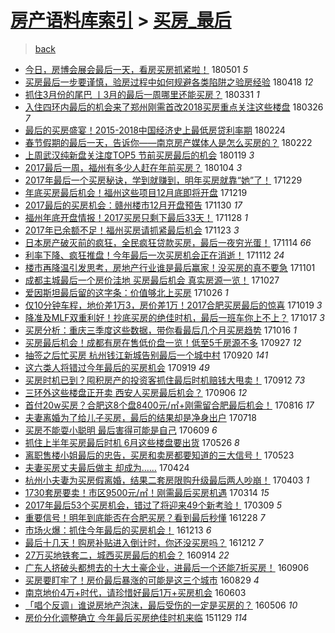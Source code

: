 [房产语料库索引](../../README.md)  > [买房_最后](买房_最后.md)
====
> [back](../README.md)

- [今日，房博会展会最后一天，看房买房抓紧啦！](http://jkwz.applinzi.com/ittc/7098072485084005383.html#%E4%BB%8A%E6%97%A5%EF%BC%8C%E6%88%BF%E5%8D%9A%E4%BC%9A%E5%B1%95%E4%BC%9A%E6%9C%80%E5%90%8E%E4%B8%80%E5%A4%A9%EF%BC%8C%E7%9C%8B%E6%88%BF%E4%B9%B0%E6%88%BF%E6%8A%93%E7%B4%A7%E5%95%A6%EF%BC%81) 180501 *5* 
- [买房最后一步要谨慎，验房过程中如何规避各类陷阱之验房经验](http://jkwz.applinzi.com/ittc/7093355419210875915.html#%E4%B9%B0%E6%88%BF%E6%9C%80%E5%90%8E%E4%B8%80%E6%AD%A5%E8%A6%81%E8%B0%A8%E6%85%8E%EF%BC%8C%E9%AA%8C%E6%88%BF%E8%BF%87%E7%A8%8B%E4%B8%AD%E5%A6%82%E4%BD%95%E8%A7%84%E9%81%BF%E5%90%84%E7%B1%BB%E9%99%B7%E9%98%B1%E4%B9%8B%E9%AA%8C%E6%88%BF%E7%BB%8F%E9%AA%8C) 180418 *12* 
- [抓住3月份的尾巴 丨3月的最后一周哪里还能买房？](http://jkwz.applinzi.com/ittc/7086583529901392913.html#%E6%8A%93%E4%BD%8F3%E6%9C%88%E4%BB%BD%E7%9A%84%E5%B0%BE%E5%B7%B4+%E4%B8%A83%E6%9C%88%E7%9A%84%E6%9C%80%E5%90%8E%E4%B8%80%E5%91%A8%E5%93%AA%E9%87%8C%E8%BF%98%E8%83%BD%E4%B9%B0%E6%88%BF%EF%BC%9F) 180331 *1* 
- [入住四环内最后的机会来了郑州刚需首改2018买房重点关注这些楼盘](http://jkwz.applinzi.com/ittc/7084743590771426314.html#%E5%85%A5%E4%BD%8F%E5%9B%9B%E7%8E%AF%E5%86%85%E6%9C%80%E5%90%8E%E7%9A%84%E6%9C%BA%E4%BC%9A%E6%9D%A5%E4%BA%86%E9%83%91%E5%B7%9E%E5%88%9A%E9%9C%80%E9%A6%96%E6%94%B92018%E4%B9%B0%E6%88%BF%E9%87%8D%E7%82%B9%E5%85%B3%E6%B3%A8%E8%BF%99%E4%BA%9B%E6%A5%BC%E7%9B%98) 180326 *7* 
- [最后的买房盛宴！2015-2018中国经济史上最低房贷利率期](http://jkwz.applinzi.com/ittc/7073692682067379210.html#%E6%9C%80%E5%90%8E%E7%9A%84%E4%B9%B0%E6%88%BF%E7%9B%9B%E5%AE%B4%EF%BC%812015-2018%E4%B8%AD%E5%9B%BD%E7%BB%8F%E6%B5%8E%E5%8F%B2%E4%B8%8A%E6%9C%80%E4%BD%8E%E6%88%BF%E8%B4%B7%E5%88%A9%E7%8E%87%E6%9C%9F) 180224  
- [春节假期的最后一天，告诉你——南京房产媒体人是怎么买房的？](http://jkwz.applinzi.com/ittc/7072958790888850442.html#%E6%98%A5%E8%8A%82%E5%81%87%E6%9C%9F%E7%9A%84%E6%9C%80%E5%90%8E%E4%B8%80%E5%A4%A9%EF%BC%8C%E5%91%8A%E8%AF%89%E4%BD%A0%E2%80%94%E2%80%94%E5%8D%97%E4%BA%AC%E6%88%BF%E4%BA%A7%E5%AA%92%E4%BD%93%E4%BA%BA%E6%98%AF%E6%80%8E%E4%B9%88%E4%B9%B0%E6%88%BF%E7%9A%84%EF%BC%9F) 180222  
- [上周武汉纯新盘关注度TOP5 节前买房最后的机会](http://jkwz.applinzi.com/ittc/7060217338488423435.html#%E4%B8%8A%E5%91%A8%E6%AD%A6%E6%B1%89%E7%BA%AF%E6%96%B0%E7%9B%98%E5%85%B3%E6%B3%A8%E5%BA%A6TOP5+%E8%8A%82%E5%89%8D%E4%B9%B0%E6%88%BF%E6%9C%80%E5%90%8E%E7%9A%84%E6%9C%BA%E4%BC%9A) 180119 *3* 
- [2017最后一周，福州有多少人赶在年前买房？](http://jkwz.applinzi.com/ittc/7054660064491602954.html#2017%E6%9C%80%E5%90%8E%E4%B8%80%E5%91%A8%EF%BC%8C%E7%A6%8F%E5%B7%9E%E6%9C%89%E5%A4%9A%E5%B0%91%E4%BA%BA%E8%B5%B6%E5%9C%A8%E5%B9%B4%E5%89%8D%E4%B9%B0%E6%88%BF%EF%BC%9F) 180104 *3* 
- [2017年最后一个买房秘诀，学到就赚到，明年买房就靠“她”了！](http://jkwz.applinzi.com/ittc/7052453920809419793.html#2017%E5%B9%B4%E6%9C%80%E5%90%8E%E4%B8%80%E4%B8%AA%E4%B9%B0%E6%88%BF%E7%A7%98%E8%AF%80%EF%BC%8C%E5%AD%A6%E5%88%B0%E5%B0%B1%E8%B5%9A%E5%88%B0%EF%BC%8C%E6%98%8E%E5%B9%B4%E4%B9%B0%E6%88%BF%E5%B0%B1%E9%9D%A0%E2%80%9C%E5%A5%B9%E2%80%9D%E4%BA%86%EF%BC%81) 171229  
- [年底买房最后机会！福州这些项目12月底即将开盘](http://jkwz.applinzi.com/ittc/7048837730501395473.html#%E5%B9%B4%E5%BA%95%E4%B9%B0%E6%88%BF%E6%9C%80%E5%90%8E%E6%9C%BA%E4%BC%9A%EF%BC%81%E7%A6%8F%E5%B7%9E%E8%BF%99%E4%BA%9B%E9%A1%B9%E7%9B%AE12%E6%9C%88%E5%BA%95%E5%8D%B3%E5%B0%86%E5%BC%80%E7%9B%98) 171219  
- [2017最后的买房机会：赣州楼市12月开盘预告](http://jkwz.applinzi.com/ittc/7041766153418966033.html#2017%E6%9C%80%E5%90%8E%E7%9A%84%E4%B9%B0%E6%88%BF%E6%9C%BA%E4%BC%9A%EF%BC%9A%E8%B5%A3%E5%B7%9E%E6%A5%BC%E5%B8%8212%E6%9C%88%E5%BC%80%E7%9B%98%E9%A2%84%E5%91%8A) 171130 *17* 
- [福州年底开盘情报！2017买房只剩下最后33天！](http://jkwz.applinzi.com/ittc/7041023535055635472.html#%E7%A6%8F%E5%B7%9E%E5%B9%B4%E5%BA%95%E5%BC%80%E7%9B%98%E6%83%85%E6%8A%A5%EF%BC%812017%E4%B9%B0%E6%88%BF%E5%8F%AA%E5%89%A9%E4%B8%8B%E6%9C%80%E5%90%8E33%E5%A4%A9%EF%BC%81) 171128 *1* 
- [2017年已余额不足！福州买房请抓紧最后机会](http://jkwz.applinzi.com/ittc/7039052348486321169.html#2017%E5%B9%B4%E5%B7%B2%E4%BD%99%E9%A2%9D%E4%B8%8D%E8%B6%B3%EF%BC%81%E7%A6%8F%E5%B7%9E%E4%B9%B0%E6%88%BF%E8%AF%B7%E6%8A%93%E7%B4%A7%E6%9C%80%E5%90%8E%E6%9C%BA%E4%BC%9A) 171123 *3* 
- [日本房产破灭前的疯狂，全民疯狂贷款买房，最后一夜穷光蛋！](http://jkwz.applinzi.com/ittc/7035751279802975249.html#%E6%97%A5%E6%9C%AC%E6%88%BF%E4%BA%A7%E7%A0%B4%E7%81%AD%E5%89%8D%E7%9A%84%E7%96%AF%E7%8B%82%EF%BC%8C%E5%85%A8%E6%B0%91%E7%96%AF%E7%8B%82%E8%B4%B7%E6%AC%BE%E4%B9%B0%E6%88%BF%EF%BC%8C%E6%9C%80%E5%90%8E%E4%B8%80%E5%A4%9C%E7%A9%B7%E5%85%89%E8%9B%8B%EF%BC%81) 171114 *66* 
- [利率下降、疯狂推盘！今年最后一次买房机会正在消逝！](http://jkwz.applinzi.com/ittc/7035129034059547665.html#%E5%88%A9%E7%8E%87%E4%B8%8B%E9%99%8D%E3%80%81%E7%96%AF%E7%8B%82%E6%8E%A8%E7%9B%98%EF%BC%81%E4%BB%8A%E5%B9%B4%E6%9C%80%E5%90%8E%E4%B8%80%E6%AC%A1%E4%B9%B0%E6%88%BF%E6%9C%BA%E4%BC%9A%E6%AD%A3%E5%9C%A8%E6%B6%88%E9%80%9D%EF%BC%81) 171112 *24* 
- [楼市再降温引发思考，房地产行业谁是最后赢家！没买房的真不要急](http://jkwz.applinzi.com/ittc/7031091197957899280.html#%E6%A5%BC%E5%B8%82%E5%86%8D%E9%99%8D%E6%B8%A9%E5%BC%95%E5%8F%91%E6%80%9D%E8%80%83%EF%BC%8C%E6%88%BF%E5%9C%B0%E4%BA%A7%E8%A1%8C%E4%B8%9A%E8%B0%81%E6%98%AF%E6%9C%80%E5%90%8E%E8%B5%A2%E5%AE%B6%EF%BC%81%E6%B2%A1%E4%B9%B0%E6%88%BF%E7%9A%84%E7%9C%9F%E4%B8%8D%E8%A6%81%E6%80%A5) 171101  
- [成都主城最后一个房价洼地 买房最后机会 真实房源一览！](http://jkwz.applinzi.com/ittc/7029086085660017681.html#%E6%88%90%E9%83%BD%E4%B8%BB%E5%9F%8E%E6%9C%80%E5%90%8E%E4%B8%80%E4%B8%AA%E6%88%BF%E4%BB%B7%E6%B4%BC%E5%9C%B0+%E4%B9%B0%E6%88%BF%E6%9C%80%E5%90%8E%E6%9C%BA%E4%BC%9A+%E7%9C%9F%E5%AE%9E%E6%88%BF%E6%BA%90%E4%B8%80%E8%A7%88%EF%BC%81) 171027  
- [爱因斯坦最后留的这字条：价值够北上买房](http://jkwz.applinzi.com/ittc/7028721779495928848.html#%E7%88%B1%E5%9B%A0%E6%96%AF%E5%9D%A6%E6%9C%80%E5%90%8E%E7%95%99%E7%9A%84%E8%BF%99%E5%AD%97%E6%9D%A1%EF%BC%9A%E4%BB%B7%E5%80%BC%E5%A4%9F%E5%8C%97%E4%B8%8A%E4%B9%B0%E6%88%BF) 171026 *1* 
- [仅10分钟车程，地价差1万3，房价差1万！2017合肥买房最后的惊喜](http://jkwz.applinzi.com/ittc/7026257150475764752.html#%E4%BB%8510%E5%88%86%E9%92%9F%E8%BD%A6%E7%A8%8B%EF%BC%8C%E5%9C%B0%E4%BB%B7%E5%B7%AE1%E4%B8%873%EF%BC%8C%E6%88%BF%E4%BB%B7%E5%B7%AE1%E4%B8%87%EF%BC%812017%E5%90%88%E8%82%A5%E4%B9%B0%E6%88%BF%E6%9C%80%E5%90%8E%E7%9A%84%E6%83%8A%E5%96%9C) 171019 *3* 
- [降准及MLF双重利好！抄底买房的绝佳时机，最后一班车你上不上？](http://jkwz.applinzi.com/ittc/7025463431732397072.html#%E9%99%8D%E5%87%86%E5%8F%8AMLF%E5%8F%8C%E9%87%8D%E5%88%A9%E5%A5%BD%EF%BC%81%E6%8A%84%E5%BA%95%E4%B9%B0%E6%88%BF%E7%9A%84%E7%BB%9D%E4%BD%B3%E6%97%B6%E6%9C%BA%EF%BC%8C%E6%9C%80%E5%90%8E%E4%B8%80%E7%8F%AD%E8%BD%A6%E4%BD%A0%E4%B8%8A%E4%B8%8D%E4%B8%8A%EF%BC%9F) 171017 *3* 
- [买房分析：重庆三季度这些数据，带你看最后几个月买房趋势](http://jkwz.applinzi.com/ittc/7025066251322393616.html#%E4%B9%B0%E6%88%BF%E5%88%86%E6%9E%90%EF%BC%9A%E9%87%8D%E5%BA%86%E4%B8%89%E5%AD%A3%E5%BA%A6%E8%BF%99%E4%BA%9B%E6%95%B0%E6%8D%AE%EF%BC%8C%E5%B8%A6%E4%BD%A0%E7%9C%8B%E6%9C%80%E5%90%8E%E5%87%A0%E4%B8%AA%E6%9C%88%E4%B9%B0%E6%88%BF%E8%B6%8B%E5%8A%BF) 171016 *1* 
- [买房最后机会！成都有房在售低价盘一览！低至5千房源不多](http://jkwz.applinzi.com/ittc/7017923147486200848.html#%E4%B9%B0%E6%88%BF%E6%9C%80%E5%90%8E%E6%9C%BA%E4%BC%9A%EF%BC%81%E6%88%90%E9%83%BD%E6%9C%89%E6%88%BF%E5%9C%A8%E5%94%AE%E4%BD%8E%E4%BB%B7%E7%9B%98%E4%B8%80%E8%A7%88%EF%BC%81%E4%BD%8E%E8%87%B35%E5%8D%83%E6%88%BF%E6%BA%90%E4%B8%8D%E5%A4%9A) 170927 *12* 
- [抽签之后忙买房 杭州钱江新城告别最后一个城中村](http://jkwz.applinzi.com/ittc/7015458924327863313.html#%E6%8A%BD%E7%AD%BE%E4%B9%8B%E5%90%8E%E5%BF%99%E4%B9%B0%E6%88%BF+%E6%9D%AD%E5%B7%9E%E9%92%B1%E6%B1%9F%E6%96%B0%E5%9F%8E%E5%91%8A%E5%88%AB%E6%9C%80%E5%90%8E%E4%B8%80%E4%B8%AA%E5%9F%8E%E4%B8%AD%E6%9D%91) 170920 *141* 
- [这六类人将错过今年最后的买房机会](http://jkwz.applinzi.com/ittc/7015050609672324112.html#%E8%BF%99%E5%85%AD%E7%B1%BB%E4%BA%BA%E5%B0%86%E9%94%99%E8%BF%87%E4%BB%8A%E5%B9%B4%E6%9C%80%E5%90%8E%E7%9A%84%E4%B9%B0%E6%88%BF%E6%9C%BA%E4%BC%9A) 170919 *49* 
- [买房时机已到？囤积房产的投资客抓住最后时机赔钱大甩卖！](http://jkwz.applinzi.com/ittc/7012388963162260497.html#%E4%B9%B0%E6%88%BF%E6%97%B6%E6%9C%BA%E5%B7%B2%E5%88%B0%EF%BC%9F%E5%9B%A4%E7%A7%AF%E6%88%BF%E4%BA%A7%E7%9A%84%E6%8A%95%E8%B5%84%E5%AE%A2%E6%8A%93%E4%BD%8F%E6%9C%80%E5%90%8E%E6%97%B6%E6%9C%BA%E8%B5%94%E9%92%B1%E5%A4%A7%E7%94%A9%E5%8D%96%EF%BC%81) 170912 *73* 
- [三环外这些楼盘正开卖 西安人买房最后机会？](http://jkwz.applinzi.com/ittc/7009976013805847568.html#%E4%B8%89%E7%8E%AF%E5%A4%96%E8%BF%99%E4%BA%9B%E6%A5%BC%E7%9B%98%E6%AD%A3%E5%BC%80%E5%8D%96+%E8%A5%BF%E5%AE%89%E4%BA%BA%E4%B9%B0%E6%88%BF%E6%9C%80%E5%90%8E%E6%9C%BA%E4%BC%9A%EF%BC%9F) 170906 *12* 
- [首付20w买房？合肥这8个盘8400元/㎡+刚需留合肥最后机会！](http://jkwz.applinzi.com/ittc/7002455006639555600.html#%E9%A6%96%E4%BB%9820w%E4%B9%B0%E6%88%BF%EF%BC%9F%E5%90%88%E8%82%A5%E8%BF%998%E4%B8%AA%E7%9B%988400%E5%85%83%2F%E3%8E%A1%2B%E5%88%9A%E9%9C%80%E7%95%99%E5%90%88%E8%82%A5%E6%9C%80%E5%90%8E%E6%9C%BA%E4%BC%9A%EF%BC%81) 170816 *17* 
- [夫妻离婚为了给儿子买房，最后的结果却是净身出户](http://jkwz.applinzi.com/ittc/6991578807432381457.html#%E5%A4%AB%E5%A6%BB%E7%A6%BB%E5%A9%9A%E4%B8%BA%E4%BA%86%E7%BB%99%E5%84%BF%E5%AD%90%E4%B9%B0%E6%88%BF%EF%BC%8C%E6%9C%80%E5%90%8E%E7%9A%84%E7%BB%93%E6%9E%9C%E5%8D%B4%E6%98%AF%E5%87%80%E8%BA%AB%E5%87%BA%E6%88%B7) 170718  
- [买房不能耍小聪明 最后害得可能是自己](http://jkwz.applinzi.com/ittc/6977318882745254917.html#%E4%B9%B0%E6%88%BF%E4%B8%8D%E8%83%BD%E8%80%8D%E5%B0%8F%E8%81%AA%E6%98%8E+%E6%9C%80%E5%90%8E%E5%AE%B3%E5%BE%97%E5%8F%AF%E8%83%BD%E6%98%AF%E8%87%AA%E5%B7%B1) 170609 *6* 
- [抓住上半年买房最后时机 6月这些楼盘要出货](http://jkwz.applinzi.com/ittc/6971996293260919812.html#%E6%8A%93%E4%BD%8F%E4%B8%8A%E5%8D%8A%E5%B9%B4%E4%B9%B0%E6%88%BF%E6%9C%80%E5%90%8E%E6%97%B6%E6%9C%BA+6%E6%9C%88%E8%BF%99%E4%BA%9B%E6%A5%BC%E7%9B%98%E8%A6%81%E5%87%BA%E8%B4%A7) 170526 *8* 
- [离职售楼小姐最后的忠告，买房和卖房都要知道的三大信号！](http://jkwz.applinzi.com/ittc/6970784449041007620.html#%E7%A6%BB%E8%81%8C%E5%94%AE%E6%A5%BC%E5%B0%8F%E5%A7%90%E6%9C%80%E5%90%8E%E7%9A%84%E5%BF%A0%E5%91%8A%EF%BC%8C%E4%B9%B0%E6%88%BF%E5%92%8C%E5%8D%96%E6%88%BF%E9%83%BD%E8%A6%81%E7%9F%A5%E9%81%93%E7%9A%84%E4%B8%89%E5%A4%A7%E4%BF%A1%E5%8F%B7%EF%BC%81) 170523  
- [夫妻买房丈夫最后做主 却成为……](http://jkwz.applinzi.com/ittc/6960192566728328197.html#%E5%A4%AB%E5%A6%BB%E4%B9%B0%E6%88%BF%E4%B8%88%E5%A4%AB%E6%9C%80%E5%90%8E%E5%81%9A%E4%B8%BB+%E5%8D%B4%E6%88%90%E4%B8%BA%E2%80%A6%E2%80%A6) 170424  
- [杭州小夫妻为买房假离婚，结果二套房限购升级最后两人吵崩！](http://jkwz.applinzi.com/ittc/6952344430806828036.html#%E6%9D%AD%E5%B7%9E%E5%B0%8F%E5%A4%AB%E5%A6%BB%E4%B8%BA%E4%B9%B0%E6%88%BF%E5%81%87%E7%A6%BB%E5%A9%9A%EF%BC%8C%E7%BB%93%E6%9E%9C%E4%BA%8C%E5%A5%97%E6%88%BF%E9%99%90%E8%B4%AD%E5%8D%87%E7%BA%A7%E6%9C%80%E5%90%8E%E4%B8%A4%E4%BA%BA%E5%90%B5%E5%B4%A9%EF%BC%81) 170403 *1* 
- [1730套房要卖！市区9500元/㎡！刚需最后买房机遇](http://jkwz.applinzi.com/ittc/6944992918480880645.html#1730%E5%A5%97%E6%88%BF%E8%A6%81%E5%8D%96%EF%BC%81%E5%B8%82%E5%8C%BA9500%E5%85%83%2F%E3%8E%A1%EF%BC%81%E5%88%9A%E9%9C%80%E6%9C%80%E5%90%8E%E4%B9%B0%E6%88%BF%E6%9C%BA%E9%81%87) 170314 *15* 
- [2017年最后53个买房机会，错过了将迎来49个新考验！](http://jkwz.applinzi.com/ittc/6942951808933823492.html#2017%E5%B9%B4%E6%9C%80%E5%90%8E53%E4%B8%AA%E4%B9%B0%E6%88%BF%E6%9C%BA%E4%BC%9A%EF%BC%8C%E9%94%99%E8%BF%87%E4%BA%86%E5%B0%86%E8%BF%8E%E6%9D%A549%E4%B8%AA%E6%96%B0%E8%80%83%E9%AA%8C%EF%BC%81) 170309 *5* 
- [重要信号！明年到底能否在合肥买房？看到最后秒懂](http://jkwz.applinzi.com/ittc/6916598776231101445.html#%E9%87%8D%E8%A6%81%E4%BF%A1%E5%8F%B7%EF%BC%81%E6%98%8E%E5%B9%B4%E5%88%B0%E5%BA%95%E8%83%BD%E5%90%A6%E5%9C%A8%E5%90%88%E8%82%A5%E4%B9%B0%E6%88%BF%EF%BC%9F%E7%9C%8B%E5%88%B0%E6%9C%80%E5%90%8E%E7%A7%92%E6%87%82) 161228 *7* 
- [市场火爆：抓住今年最后的买房机会！](http://jkwz.applinzi.com/ittc/6911104058311312389.html#%E5%B8%82%E5%9C%BA%E7%81%AB%E7%88%86%EF%BC%9A%E6%8A%93%E4%BD%8F%E4%BB%8A%E5%B9%B4%E6%9C%80%E5%90%8E%E7%9A%84%E4%B9%B0%E6%88%BF%E6%9C%BA%E4%BC%9A%EF%BC%81) 161213 *6* 
- [最后十几天！购房补贴进入倒计时，你还没买房吗？](http://jkwz.applinzi.com/ittc/6910767036262515716.html#%E6%9C%80%E5%90%8E%E5%8D%81%E5%87%A0%E5%A4%A9%EF%BC%81%E8%B4%AD%E6%88%BF%E8%A1%A5%E8%B4%B4%E8%BF%9B%E5%85%A5%E5%80%92%E8%AE%A1%E6%97%B6%EF%BC%8C%E4%BD%A0%E8%BF%98%E6%B2%A1%E4%B9%B0%E6%88%BF%E5%90%97%EF%BC%9F) 161212 *7* 
- [27万买地铁套二，城西买房最后的机会？](http://jkwz.applinzi.com/ittc/6877670958118208516.html#27%E4%B8%87%E4%B9%B0%E5%9C%B0%E9%93%81%E5%A5%97%E4%BA%8C%EF%BC%8C%E5%9F%8E%E8%A5%BF%E4%B9%B0%E6%88%BF%E6%9C%80%E5%90%8E%E7%9A%84%E6%9C%BA%E4%BC%9A%EF%BC%9F) 160914 *22* 
- [广东人挤破头都想去的十大土豪企业，进最后一个还能7折买房！](http://jkwz.applinzi.com/ittc/6874785183949128708.html#%E5%B9%BF%E4%B8%9C%E4%BA%BA%E6%8C%A4%E7%A0%B4%E5%A4%B4%E9%83%BD%E6%83%B3%E5%8E%BB%E7%9A%84%E5%8D%81%E5%A4%A7%E5%9C%9F%E8%B1%AA%E4%BC%81%E4%B8%9A%EF%BC%8C%E8%BF%9B%E6%9C%80%E5%90%8E%E4%B8%80%E4%B8%AA%E8%BF%98%E8%83%BD7%E6%8A%98%E4%B9%B0%E6%88%BF%EF%BC%81) 160906  
- [买房要盯牢了！房价最后暴涨的可能是这三个城市](http://jkwz.applinzi.com/ittc/6871829118445945860.html#%E4%B9%B0%E6%88%BF%E8%A6%81%E7%9B%AF%E7%89%A2%E4%BA%86%EF%BC%81%E6%88%BF%E4%BB%B7%E6%9C%80%E5%90%8E%E6%9A%B4%E6%B6%A8%E7%9A%84%E5%8F%AF%E8%83%BD%E6%98%AF%E8%BF%99%E4%B8%89%E4%B8%AA%E5%9F%8E%E5%B8%82) 160829 *4* 
- [南京地价4万+时代，请珍惜好最后1万+买房机会](http://jkwz.applinzi.com/ittc/6839530112017761284.html#%E5%8D%97%E4%BA%AC%E5%9C%B0%E4%BB%B74%E4%B8%87%2B%E6%97%B6%E4%BB%A3%EF%BC%8C%E8%AF%B7%E7%8F%8D%E6%83%9C%E5%A5%BD%E6%9C%80%E5%90%8E1%E4%B8%87%2B%E4%B9%B0%E6%88%BF%E6%9C%BA%E4%BC%9A) 160603  
- [「唱个反调」谁说房地产泡沫，最后受伤的一定是买房的？](http://jkwz.applinzi.com/ittc/6829048487375012868.html#%E3%80%8C%E5%94%B1%E4%B8%AA%E5%8F%8D%E8%B0%83%E3%80%8D%E8%B0%81%E8%AF%B4%E6%88%BF%E5%9C%B0%E4%BA%A7%E6%B3%A1%E6%B2%AB%EF%BC%8C%E6%9C%80%E5%90%8E%E5%8F%97%E4%BC%A4%E7%9A%84%E4%B8%80%E5%AE%9A%E6%98%AF%E4%B9%B0%E6%88%BF%E7%9A%84%EF%BC%9F) 160506 *10* 
- [房价分化调整确立 今年最后买房绝佳时机来临](http://jkwz.applinzi.com/ittc/6770058416009774084.html#%E6%88%BF%E4%BB%B7%E5%88%86%E5%8C%96%E8%B0%83%E6%95%B4%E7%A1%AE%E7%AB%8B+%E4%BB%8A%E5%B9%B4%E6%9C%80%E5%90%8E%E4%B9%B0%E6%88%BF%E7%BB%9D%E4%BD%B3%E6%97%B6%E6%9C%BA%E6%9D%A5%E4%B8%B4) 151129 *114* 
